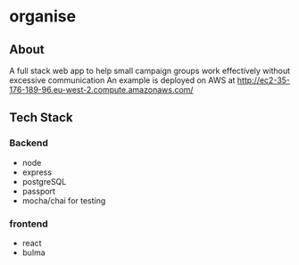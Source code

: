 # organise

## About
A full stack web app to help small campaign groups work effectively without excessive communication
An example is deployed on AWS at http://ec2-35-176-189-96.eu-west-2.compute.amazonaws.com/

## Tech Stack
### Backend
* node
* express
* postgreSQL
* passport
* mocha/chai for testing
### frontend
* react
* bulma
